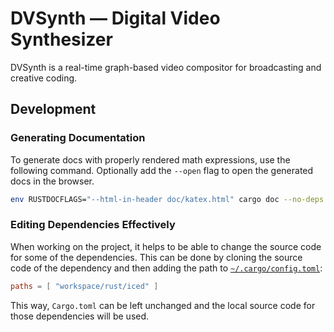 # DVSynth — Digital Video Synthesizer
DVSynth is a real-time graph-based video compositor for broadcasting and creative coding.

## Development
### Generating Documentation
To generate docs with properly rendered math expressions, use the following command. Optionally add the `--open` flag to open the generated docs in the browser.
```sh
env RUSTDOCFLAGS="--html-in-header doc/katex.html" cargo doc --no-deps
```

### Editing Dependencies Effectively
When working on the project, it helps to be able to change the source code for some of the dependencies. This can be done by cloning the source code of the dependency and then adding the path to [`~/.cargo/config.toml`](https://doc.rust-lang.org/cargo/reference/config.html):

```toml
paths = [ "workspace/rust/iced" ]
```

This way, `Cargo.toml` can be left unchanged and the local source code for those dependencies will be used.
